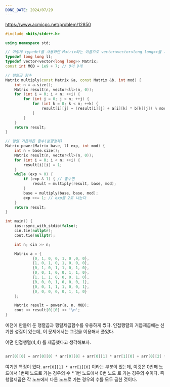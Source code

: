 ```yaml
---
DONE_DATE: 2024/07/29
---
```


https://www.acmicpc.net/problem/12850

```c++
#include <bits/stdc++.h>

using namespace std;

// 이렇게 typedef를 사용하면 Matrix라는 이름으로 vector<vector<long long>>를 사용할 수 있다.
typedef long long ll;
typedef vector<vector<long long>> Matrix;
const int MOD = 1e9 + 7; // 0이 9개

// 행렬곱 함수
Matrix multiply(const Matrix &a, const Matrix &b, int mod) {
    int n = a.size();
    Matrix result(n, vector<ll>(n, 0));
    for (int i = 0; i < n; ++i) {
        for (int j = 0; j < n; ++j) {
            for (int k = 0; k < n; ++k) {
                result[i][j] = (result[i][j] + a[i][k] * b[k][j]) % mod;
            }
        }
    }
    return result;
}

// 행렬 거듭제곱 함수(분할정복)
Matrix power(Matrix base, ll exp, int mod) {
    int n = base.size();
    Matrix result(n, vector<ll>(n, 0));
    for (int i = 0; i < n; ++i) {
        result[i][i] = 1;
    }
    while (exp > 0) {
        if (exp & 1) { // 홀수면
            result = multiply(result, base, mod);
        }
        base = multiply(base, base, mod);
        exp >>= 1; // exp를 2로 나눈다
    }
    return result;
}

int main() {
    ios::sync_with_stdio(false);
    cin.tie(nullptr);
    cout.tie(nullptr);

    int n; cin >> n;

    Matrix a = {
            {0, 1, 0, 0, 1, 0 ,0, 0},
            {1, 0, 1, 0, 1, 0, 0, 0},
            {0, 1, 0, 1, 1, 0, 1, 0},
            {0, 0, 1, 0, 0, 1, 1, 0},
            {1, 1, 1, 0, 0, 0, 1, 0},
            {0, 0, 0, 1, 0, 0, 0, 1},
            {0, 0, 1, 1, 1, 0, 0, 1},
            {0, 0, 0, 0, 0, 1, 1, 0}
    };

    Matrix result = power(a, n, MOD);
    cout << result[0][0] << '\n';
}
```

예전에 만들어 둔 행렬곱과 행렬제곱함수를 유용하게 썼다.
인접행렬의 거듭제곱에는 신기한 성질이 있는데, 이 문제에서는 그것을 이용해서 풀었다.

어떤 인접행렬(4,4) 를 제곱했다고 생각해보자.

```c++

arr[0][0] = arr[0][0] * arr[0][0] + arr[0][1] * arr[1][0] + arr[0][2] * arr[2][0] + arr[0][3] * arr[3][0];

```

여기엔 특징이 있다. `arr[0][1] * arr[1][0]` 이라는 부분이 있는데, 이것은 0번째 노드에서 1번째 노드로 가는 경우의 수 * 1번 노드에서 0번 노드
로 가는 경우의 수이다. 즉 행렬제곱은 각 노드에서 다른 노드로 가는 경우의 수를 모두 곱한 것이다.


